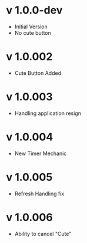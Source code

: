 v 1.0.0-dev
====
* Initial Version
* No cute button

v 1.0.002
===
* Cute Button Added

v 1.0.003
========
* Handling application resign

v 1.0.004
========
* New Timer Mechanic

v 1.0.005
=======
* Refresh Handling fix

v 1.0.006
=======
* Ability to cancel "Cute"
